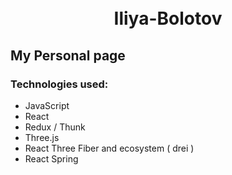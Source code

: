 <h1 align="center">
<br>
Iliya-Bolotov
<br>
</h1>

## My Personal page

### Technologies used:
- JavaScript
- React
- Redux / Thunk
- Three.js
- React Three Fiber and ecosystem ( drei )
- React Spring